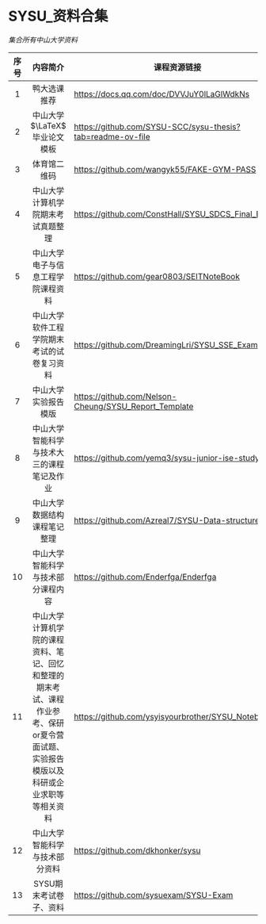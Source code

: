 # SYSU_资料合集
_集合所有中山大学资料_

| 序号 | 内容简介 | 课程资源链接 |
| :---: | :---: | --- |
| 1 | 鸭大选课推荐 | https://docs.qq.com/doc/DVVJuY0lLaGlWdkNs |
| 2 | 中山大学 $\LaTeX$ 毕业论文模板 | https://github.com/SYSU-SCC/sysu-thesis?tab=readme-ov-file |
| 3 | 体育馆二维码 | https://github.com/wangyk55/FAKE-GYM-PASS |
| 4 | 中山大学计算机学院期末考试真题整理 | https://github.com/ConstHall/SYSU_SDCS_Final_Exams |
| 5 | 中山大学电子与信息工程学院课程资料 | https://github.com/gear0803/SEITNoteBook |
| 6 | 中山大学软件工程学院期末考试的试卷复习资料 | https://github.com/DreamingLri/SYSU_SSE_Exams |
| 7 | 中山大学实验报告模版 | https://github.com/Nelson-Cheung/SYSU_Report_Template |
| 8 | 中山大学智能科学与技术大三的课程笔记及作业 | https://github.com/yemq3/sysu-junior-ise-study |
| 9 | 中山大学数据结构课程笔记整理 | https://github.com/Azreal7/SYSU-Data-structure |
| 10 | 中山大学智能科学与技术部分课程内容 | https://github.com/Enderfga/Enderfga |
| 11 | 中山大学计算机学院的课程资料、笔记、回忆和整理的期末考试、课程作业参考、保研or夏令营面试题、实验报告模版以及科研或企业求职等等相关资料 | https://github.com/ysyisyourbrother/SYSU_Notebook |
| 12 | 中山大学智能科学与技术部分资料 | https://github.com/dkhonker/sysu |
| 13 | SYSU期末考试卷子、资料 | https://github.com/sysuexam/SYSU-Exam |
